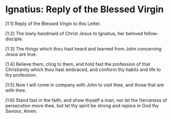 # Ignatius: Reply of the Blessed Virgin

[1:1] Reply of the Blessed Virgin to this Letter.

[1:2] The lowly handmaid of Christ Jesus to Ignatius, her beloved fellow-disciple.

[1:3] The things which thou hast heard and learned from John concerning Jesus are true.

[1:4] Believe them, cling to them, and hold fast the profession of that Christianity which thou hast embraced, and conform thy habits and life to thy profession.

[1:5] Now I will come in company with John to visit thee, and those that are with thee.

[1:6] Stand fast in the faith, and show thyself a man; nor let the fierceness of persecution move thee, but let thy spirit be strong and rejoice in God thy Saviour, Amen.

